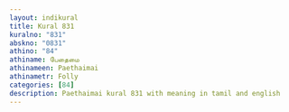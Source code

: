 ```yaml
---
layout: indikural
title: Kural 831
kuralno: "831"
abskno: "0831"
athino: "84"
athiname: பேதைமை
athinameen: Paethaimai
athinametr: Folly
categories: [84]
description: Paethaimai kural 831 with meaning in tamil and english 
---
```


